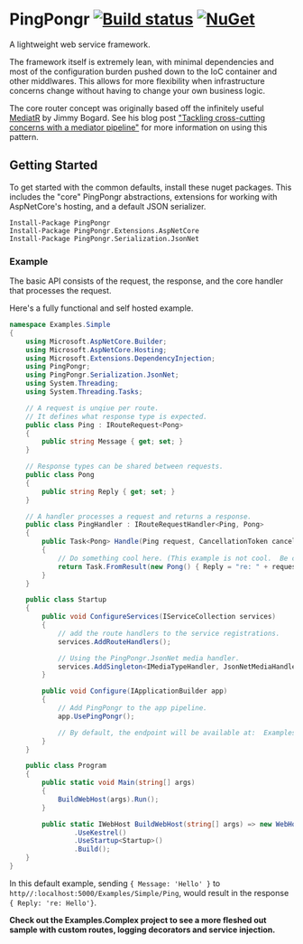 # PingPongr [![Build status](https://ci.appveyor.com/api/projects/status/wl16eoibd2i97a8i/branch/master?svg=true)](https://ci.appveyor.com/project/decoy/pingpongr/branch/master) [![NuGet](https://img.shields.io/nuget/v/PingPongr.svg)](https://www.nuget.org/packages/PingPongr)

A lightweight web service framework.

The framework itself is extremely lean, with minimal dependencies and most of the configuration burden pushed down to the IoC container and other middlwares.  This allows for more flexibility when infrastructure concerns change without having to change your own business logic.

The core router concept was originally based off the infinitely useful [MediatR](https://github.com/jbogard/MediatR) by Jimmy Bogard.  See his blog post  ["Tackling cross-cutting concerns with a mediator pipeline"](https://lostechies.com/jimmybogard/2014/09/09/tackling-cross-cutting-concerns-with-a-mediator-pipeline/) for more information on using this pattern.


## Getting Started

To get started with the common defaults, install these nuget packages.  This includes the "core" PingPongr abstractions, extensions for working with AspNetCore's hosting, and a default JSON serializer.

    Install-Package PingPongr
    Install-Package PingPongr.Extensions.AspNetCore
    Install-Package PingPongr.Serialization.JsonNet

### Example

The basic API consists of the request, the response, and the core handler that processes the request.

Here's a fully functional and self hosted example.

```C#
namespace Examples.Simple
{
    using Microsoft.AspNetCore.Builder;
    using Microsoft.AspNetCore.Hosting;
    using Microsoft.Extensions.DependencyInjection;
    using PingPongr;
    using PingPongr.Serialization.JsonNet;
    using System.Threading;
    using System.Threading.Tasks;

    // A request is unqiue per route.
    // It defines what response type is expected.
    public class Ping : IRouteRequest<Pong>
    {
        public string Message { get; set; }
    }

    // Response types can be shared between requests.
    public class Pong
    {
        public string Reply { get; set; }
    }

    // A handler processes a request and returns a response.
    public class PingHandler : IRouteRequestHandler<Ping, Pong>
    {
        public Task<Pong> Handle(Ping request, CancellationToken cancellationToken)
        {
            // Do something cool here. (This example is not cool.  Be cooler.  Be amazing.)
            return Task.FromResult(new Pong() { Reply = "re: " + request.Message });
        }
    }

    public class Startup
    {
        public void ConfigureServices(IServiceCollection services)
        {
            // add the route handlers to the service registrations.
            services.AddRouteHandlers();

            // Using the PingPongr.JsonNet media handler.
            services.AddSingleton<IMediaTypeHandler, JsonNetMediaHandler>();
        }

        public void Configure(IApplicationBuilder app)
        {
            // Add PingPongr to the app pipeline.
            app.UsePingPongr();

            // By default, the endpoint will be available at:  Examples/Simple/Ping
        }
    }

    public class Program
    {
        public static void Main(string[] args)
        {
            BuildWebHost(args).Run();
        }

        public static IWebHost BuildWebHost(string[] args) => new WebHostBuilder()
                .UseKestrel()
                .UseStartup<Startup>()
                .Build();
    }
}
```

In this default example, sending `{ Message: 'Hello' }` to `http//:localhost:5000/Examples/Simple/Ping`, would result in the response `{ Reply: 're: Hello'}`.

**Check out the Examples.Complex project to see a more fleshed out sample with custom routes, logging decorators and service injection.**